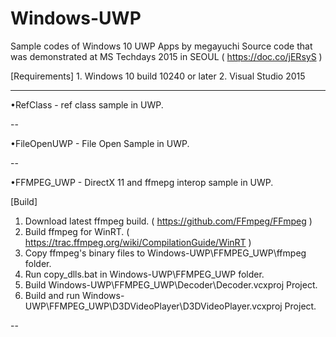 # Windows-UWP

Sample codes of Windows 10 UWP Apps by megayuchi Source code that was demonstrated at MS Techdays 2015 in SEOUL ( https://doc.co/jERsyS )

[Requirements] 1. Windows 10 build 10240 or later 2. Visual Studio 2015

---

•RefClass - ref class sample in UWP.

--

•FileOpenUWP - File Open Sample in UWP. 

--

•FFMPEG_UWP - DirectX 11 and ffmepg interop sample in UWP.

[Build]

1. Download latest ffmpeg build. ( https://github.com/FFmpeg/FFmpeg )
2. Build ffmpeg for WinRT. ( https://trac.ffmpeg.org/wiki/CompilationGuide/WinRT )
3. Copy ffmpeg's binary files to Windows-UWP\FFMPEG_UWP\ffmpeg folder.
4. Run copy_dlls.bat in Windows-UWP\FFMPEG_UWP folder.
5. Build Windows-UWP\FFMPEG_UWP\Decoder\Decoder.vcxproj Project.
6. Build and run Windows-UWP\FFMPEG_UWP\D3DVideoPlayer\D3DVideoPlayer.vcxproj Project.

--
